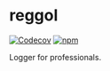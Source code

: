 # reggol

[![Codecov](https://img.shields.io/codecov/c/github/cosmotype/reggol?style=flat-square)](https://codecov.io/gh/cosmotype/reggol)
[![npm](https://img.shields.io/npm/v/reggol?style=flat-square)](https://www.npmjs.com/package/reggol)

Logger for professionals.
